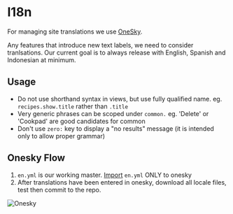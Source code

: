 # I18n

For managing site translations we use [OneSky](http://oneskyapp.com).

Any features that introduce new text labels, we need to consider
tranlsations. Our current goal is to always release with English,
Spanish and Indonesian at minimum.


## Usage
- Do not use shorthand syntax in views, but use fully qualified name.
   eg. `recipes.show.title` rather than `.title`
- Very generic phrases can be scoped under `common.` eg. 'Delete' or
   'Cookpad' are good candidates for common
- Don't use `zero:` key to display a "no results" message (it is intended only to allow proper grammar)

## Onesky Flow
1. `en.yml` is our working master.
   [Import](http://ospft7w.oneskyapp.com/admin/project-group/projects/project-group/4526) `en.yml` ONLY to
   onesky
2. After translations have been entered in onesky, download all locale
   files, test then commit to the repo.


![Onesky](https://github.com/cookpad/guides/blob/master/i18n/onesky.png)
